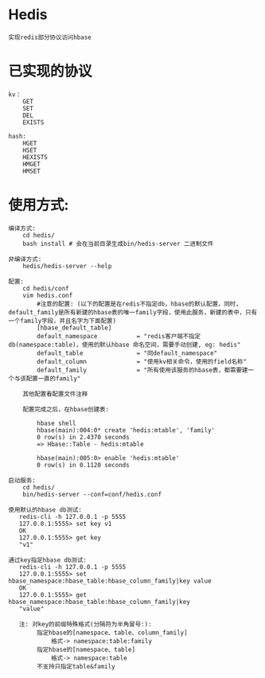 
# Hedis
    实现redis部分协议访问hbase

# 已实现的协议

    kv：
        GET
        SET
        DEL
        EXISTS

    hash:
        HGET
        HSET
        HEXISTS
        HMGET
        HMSET

# 使用方式:

    编译方式:
        cd hedis/
        bash install # 会在当前目录生成bin/hedis-server 二进制文件

    非编译方式:
        hedis/hedis-server --help

    配置:
        cd hedis/conf
        vim hedis.conf
            #注意的配置: (以下的配置是在redis不指定db，hbase的默认配置，同时，default_family是所有新建的hbase表的唯一family字段，使用此服务，新建的表中，只有一个family字段，并且名字为下面配置)
            [hbase_default_table]
            default_namespace           = "redis客户端不指定db(namespace:table)，使用的默认hbase 命名空间，需要手动创建, eg: hedis"
            default_table               = "同default_namespace"
            default_column              = "使用kv相关命令，使用的field名称"
            default_family              = "所有使用该服务的hbase表，都需要建一个与该配置一直的family"

        其他配置看配置文件注释

        配置完成之后，在hbase创建表:

            hbase shell
            hbase(main):004:0* create 'hedis:mtable', 'family'
            0 row(s) in 2.4370 seconds
            => Hbase::Table - hedis:mtable

            hbase(main):005:0> enable 'hedis:mtable'
            0 row(s) in 0.1120 seconds

    启动服务:
        cd hedis/
        bin/hedis-server --conf=conf/hedis.conf

    使用默认的hbase db测试:
       redis-cli -h 127.0.0.1 -p 5555
       127.0.0.1:5555> set key v1
       OK
       127.0.0.1:5555> get key
       "v1"

    通过key指定hbase db测试:
       redis-cli -h 127.0.0.1 -p 5555
       127.0.0.1:5555> set hbase_namespace:hbase_table:hbase_column_family|key value
       OK
       127.0.0.1:5555> get hbase_namespace:hbase_table:hbase_column_family|key
       "value"

       注: 对key的前缀特殊格式(分隔符为半角冒号:):
            指定hbase的[namespace、table、column_family] 
                格式-> namespace:table:family
            指定hbase的[namespace、table]
                格式-> namespace:table
            不支持只指定table&family








